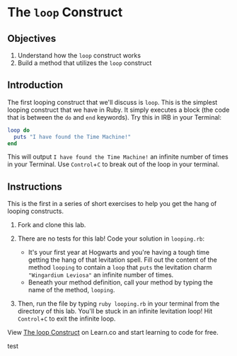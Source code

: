 # The `loop` Construct

## Objectives 

1. Understand how the `loop` construct works
2. Build a method that utilizes the `loop` construct

## Introduction

The first looping construct that we'll discuss is `loop`. This is the simplest looping construct that we have in Ruby. It simply executes a block (the code that is between the `do` and `end` keywords). Try this in IRB in your Terminal:

```ruby
loop do
  puts "I have found the Time Machine!"
end
```

This will output `I have found the Time Machine!` an infinite number of times in your Terminal. Use `Control`+`C` to break out of the loop in your terminal.

## Instructions

This is the first in a series of short exercises to help you get the hang of looping constructs. 

1. Fork and clone this lab. 
2. There are no tests for this lab! Code your solution in `looping.rb`:

	* It's your first year at Hogwarts and you're having a tough time getting the hang of that levitation spell. Fill out the content of the method `looping` to contain a `loop` that `puts` the levitation charm `"Wingardium Leviosa"` an infinite number of times. 
	* Beneath your method definition, call your method by typing the name of the method, `looping`.

3. Then, run the file by typing `ruby looping.rb` in your terminal from the directory of this lab. You'll be stuck in an infinite levitation loop! Hit `Control`+`C` to exit the infinite loop. 

<p data-visibility='hidden'>View <a href='https://learn.co/lessons/looping-loop' title='The loop Construct'>The loop Construct</a> on Learn.co and start learning to code for free.</p>
test